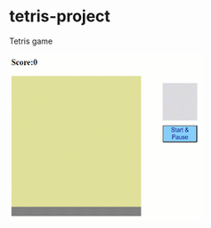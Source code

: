 # tetris-project
Tetris game

<img src="https://github.com/San-Se/tetris-project/blob/main/gif-tetris.gif?raw=true.gif" width="350" height="300" />
